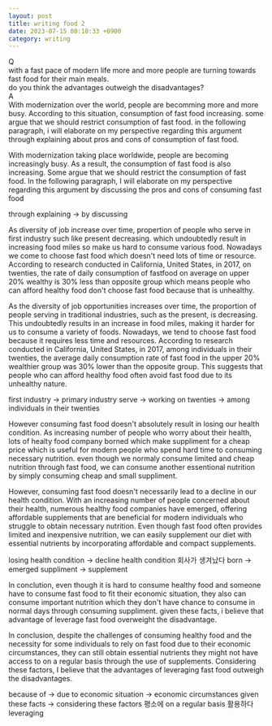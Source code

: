 ```yaml
---
layout: post
title: writing food 2
date: 2023-07-15 00:10:33 +0900
category: writing
---
```

Q
<br/>
with a fast pace of modern life more and more people are turning towards fast food for their main meals.
<br/>
do you think the advantages outweigh the disadvantages?
<br/>
A
<br/>
With modernization over the world, people are becomming more and more busy. According to this situation, consumption of fast food increasing. some argue that we should restrict consumption of fast food. in the following paragraph, i will elaborate on my perspective regarding this argument through explaining about pros and cons of consumption of fast food.

With modernization taking place worldwide, people are becoming increasingly busy. As a result, the consumption of fast food is also increasing. Some argue that we should restrict the consumption of fast food. In the following paragraph, I will elaborate on my perspective regarding this argument by discussing the pros and cons of consuming fast food

through explaining -> by discussing

As diversity of job increase over time, propertion of people who serve in first industry such like present decreasing. which undoubtedly result in increasing food miles so make us hard to consume various food. Nowadays we come to choose fast food which doesn't need lots of time or resource. According to research conducted in California, United States, in 2017, on twenties, the rate of daily consumption of fastfood on average on upper 20% wealthy is 30% less than opposite group which means people who can afford healthy food don't choose fast food because that is unhealthy.

As the diversity of job opportunities increases over time, the proportion of people serving in traditional industries, such as the present, is decreasing. This undoubtedly results in an increase in food miles, making it harder for us to consume a variety of foods. Nowadays, we tend to choose fast food because it requires less time and resources. According to research conducted in California, United States, in 2017, among individuals in their twenties, the average daily consumption rate of fast food in the upper 20% wealthier group was 30% lower than the opposite group. This suggests that people who can afford healthy food often avoid fast food due to its unhealthy nature.

first industry -> primary industry
serve -> working
on twenties -> among individuals in their twenties

However consuming fast food doesn't absolutely result in losing our health condition. As increasing number of people who worry about their health, lots of healty food company borned which make suppliment for a cheap price which is useful for modern people who spend hard time to consuming necessary nutrition. even though we normaly consume limited and cheap nutrition through fast food, we can consume another essentional nutrition by simply consuming cheap and small suppliment.

However, consuming fast food doesn't necessarily lead to a decline in our health condition. With an increasing number of people concerned about their health, numerous healthy food companies have emerged, offering affordable supplements that are beneficial for modern individuals who struggle to obtain necessary nutrition. Even though fast food often provides limited and inexpensive nutrition, we can easily supplement our diet with essential nutrients by incorporating affordable and compact supplements.

losing health condition -> decline health condition
회사가 생겨났다 born -> emerged
suppliment -> supplement

In conclution, even though it is hard to consume healthy food and someone have to consume fast food to fit their economic situation, they also can consume important nutrition which they don't have chance to consume in normal days through consuming suppliment. given these facts, i believe that advantage of leverage fast food overweight the disadvantage.

In conclusion, despite the challenges of consuming healthy food and the necessity for some individuals to rely on fast food due to their economic circumstances, they can still obtain essential nutrients they might not have access to on a regular basis through the use of supplements. Considering these factors, I believe that the advantages of leveraging fast food outweigh the disadvantages.

because of -> due to
economic situation -> economic circumstances
given these facts -> considering these factors
평소에 on a regular basis
활용하다 leveraging
